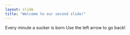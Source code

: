 ```yaml
---
layout: slide
title: "Welcome to our second slide!"
---
```

Every minute a sucker is born
Use the left arrow to go back!
